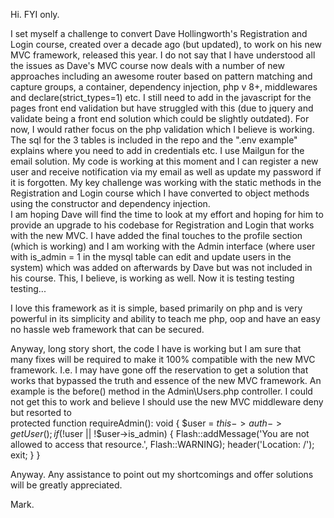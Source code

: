 Hi. FYI only.

I set myself a challenge to convert Dave Hollingworth's Registration and Login course, created over a decade ago (but updated), to work on his new MVC framework, released this year.
I do not say that I have understood all the issues as Dave's MVC course now deals with a number of new approaches including an awesome router based on pattern matching and capture groups, a container, dependency injection, php v 8+, middlewares and declare(strict_types=1) etc.
I still need to add in the javascript for the pages front end validation but have struggled with this (due to jquery and validate being a front end solution which could be slightly outdated).  For now, I would rather focus on the php validation which I believe is working.
The sql for the 3 tables is included in the repo and the ".env example" explains where you need to add in credentials etc.  I use Mailgun for the email solution.
My code is working at this moment and I can register a new user and receive notification via my email as well as update my password if it is forgotten.
My key challenge was working with the static methods in the Registration and Login course which I have converted to object methods using the constructor and dependency injection.  
I am hoping Dave will find the time to look at my effort and hoping for him to provide an upgrade to his codebase for Registration and Login that works with the new MVC.
I have added the final touches to the profile section (which is working) and I am working with the Admin interface (where user with is_admin = 1 in the mysql table can edit and update users in the system) which was added on afterwards by Dave but was not included in his course.  This, I believe, is working as well.  Now it is testing testing testing...

I love this framework as it is simple, based primarily on php and is very powerful in its simplicity and ability to teach me php, oop and have an easy no hassle web framework that can be secured.   

Anyway, long story short, the code I have is working but I am sure that many fixes will be required to make it 100% compatible with the new MVC framework.  I.e. I may have gone off the reservation to get a solution that works that bypassed the truth and essence of the new MVC framework. An example is the before() method in the Admin\Users.php controller.  I could not get this to work and believe I should use the new MVC middleware deny but resorted to     
    protected function requireAdmin(): void
        {
            $user = $this->auth->getUser();
            if (!$user || !$user->is_admin) {
                Flash::addMessage('You are not allowed to access that resource.', Flash::WARNING);
                header('Location: /');
                exit;
            }
        }  
    
Anyway.  Any assistance to point out my shortcomings and offer solutions will be greatly appreciated.

Mark.
